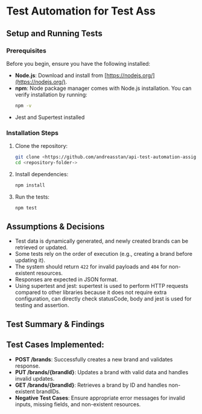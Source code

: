 # Test Automation for Test Ass

## Setup and Running Tests

### Prerequisites
Before you begin, ensure you have the following installed:

- **Node.js**: Download and install from [https://nodejs.org/](https://nodejs.org/).
- **npm**: Node package manager comes with Node.js installation. You can verify installation by running:
  ```sh
  npm -v
- Jest and Supertest installed

### Installation Steps
1. Clone the repository:
   ```sh
   git clone <https://github.com/andreasstan/api-test-automation-assignment.git>
   cd <repository-folder->
   ```
2. Install dependencies:
   ```sh
   npm install
   ```
3. Run the tests:
   ```sh
   npm test
   ```

## Assumptions & Decisions
- Test data is dynamically generated, and newly created brands can be retrieved or updated.
- Some tests rely on the order of execution (e.g., creating a brand before updating it).
- The system should return `422` for invalid payloads and `404` for non-existent resources.
- Responses are expected in JSON format.
- Using supertest and jest: supertest is used to perform HTTP requests compared to other libraries because it does not require extra configuration, can directly check statusCode, body and jest is used for testing and assertion.

## Test Summary & Findings
## Test Cases Implemented:
- **POST /brands**: Successfully creates a new brand and validates response.
- **PUT /brands/{brandId}**: Updates a brand with valid data and handles invalid updates.
- **GET /brands/{brandId}**: Retrieves a brand by ID and handles non-existent brandIDs.
- **Negative Test Cases**: Ensure appropriate error messages for invalid inputs, missing fields, and non-existent resources.


